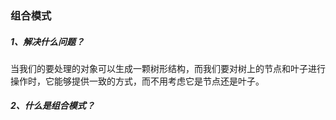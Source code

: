 ### 组合模式

##### 1、解决什么问题？

当我们的要处理的对象可以生成一颗树形结构，而我们要对树上的节点和叶子进行操作时，它能够提供一致的方式，而不用考虑它是节点还是叶子。

##### 2、什么是组合模式？



